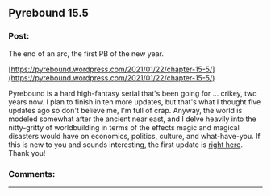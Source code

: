 ## Pyrebound 15.5

### Post:

The end of an arc, the first PB of the new year.

[https://pyrebound.wordpress.com/2021/01/22/chapter-15-5/](https://pyrebound.wordpress.com/2021/01/22/chapter-15-5/)

Pyrebound is a hard high-fantasy serial that's been going for ... crikey, two years now.  I plan to finish in ten more updates, but that's what I thought five updates ago so don't believe me, I'm full of crap.  Anyway, the world is modeled somewhat after the ancient near east, and I delve heavily into the nitty-gritty of worldbuilding in terms of the effects magic and magical disasters would have on economics, politics, culture, and what-have-you.  If this is new to you and sounds interesting, the first update is [right here](https://pyrebound.wordpress.com/2019/01/17/one-a-child-of-the-hearth/).  Thank you!

### Comments:

---

